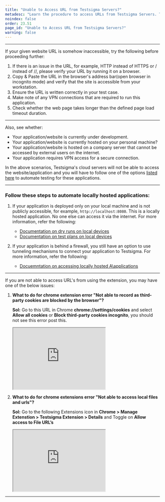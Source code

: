 ```yaml
---
title: "Unable to Access URL from Testsigma Servers?"
metadesc: "Learn the procedure to access URLs from Testsigma Servers. This guide covers the steps for accessing the URL if the given URL is somehow inaccessible."
noindex: false
order: 23.51
page_id: "Unable to Access URL from Testsigma Servers?"
warning: false
---
```


---

If your given website URL is somehow inaccessible, try the following before proceeding further:
 
1. If there is an issue in the URL, for example, HTTP instead of HTTPS or / instead of //, please verify your URL by running it on a browser. 
2. Copy & Paste the URL in the browser's address bar(open browser in incognito mode) and verify that the site is accessible from your workstation.
3. Ensure the URL is written correctly in your test case.
4. Make note of any VPN connections that are required to run this application.
5. Check whether the web page takes longer than the defined page load timeout duration.

---

Also, see whether:
* Your application/website is currently under development.
* Your application/website is currently hosted on your personal machine?
* Your application/website is hosted on a company server that cannot be accessed by external users on the internet.
* Your application requires VPN access for a secure connection.

In the above scenarios, Testsigma's cloud servers will not be able to access the website/application and you will have to follow one of the options [listed here](https://testsigma.com/docs/runs/test-locally-hosted-applications/) to automate testing for these applications.
 
---

### **Follow these steps to automate locally hosted applications:**

1. If your application is deployed only on your local machine and is not publicly accessible, for example, ```http://localhost:8080```. This is a locally hosted application. No one else can access it via the internet. For more information, refer the following:
    - [Documentation on dry runs on local devices](https://testsigma.com/docs/runs/dry-runs-on-local-devices/) 
    - [Documentation on test plans on local devices](https://testsigma.com/docs/runs/test-plans-on-local-devices/)

2. If your application is behind a firewall, you still have an option to use tunneling mechanisms to connect your application to Testsigma. For more information, refer the following: 
    
    - [Docuemntation on accessing locally hosted A\applications](https://testsigma.com/docs/runs/test-locally-hosted-applications/)
 

---

If you are not able to access URL's from using the extension, you may have one of the below issues:

1. **What to do for chrome extension error "Not able to record as third-party cookies are blocked by the browser"?**

   **Sol:** Go to this URL in Chrome **chrome://settings/cookies** and select **Allow all cookies** or **Block third-party cookies incognito**, you should not see this error post this.

   <iframe src="https://docs.testsigma.com/videos/url-not-accesible/Allow_cookies_or_Block_thirdparty_cookies.mp4" width="300" height="200"></iframe>

2. **What to do for chrome extensions error "Not able to access local files and urls"?**

   **Sol:** Go to the following Extensions icon in **Chrome > Manage Extenstion > Testsigma Extension > Details** and Toggle on **Allow access to File URL’s**

   <iframe src="https://docs.testsigma.com/videos/url-not-accesible/Local_File_access.mp4" width="300" height="200"></iframe>


---